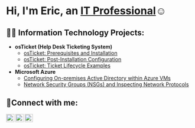 <h1>Hi, I'm Eric, an <a href="https://linkedin.com/in/Eric">IT Professional</a>☺</h1>

<h2>👨‍💻 Information Technology Projects:</h2>

- <b>osTicket (Help Desk Ticketing System)</b>
  - [osTicket: Prerequisites and Installation](https://github.com/EGITHUBJOINT/osticket-prereqs)
  - [osTicket: Post-Installation Configuration](https://github.com/EGITHUBJOINT/post-install-config)
  - [osTicket: Ticket Lifecycle Examples](https://github.com/EGITHUBJOINT/ticket-lifecycle)
- <b>Microsoft Azure</b>
  - [Configuring On-premises Active Directory within Azure VMs](https://github.com/EGITHUBJOINT/configure-ad)
  - [Network Security Groups (NSGs) and Inspecting Network Protocols](https://github.com/EGITHUBJOINT/azure-network-protocols)

<h2>🤳Connect with me:</h2>

[<img align="left" alt="Eric | Twitter" width="22px" src="https://cdn.jsdelivr.net/npm/simple-icons@v3/icons/twitter.svg" />][twitter]
[<img align="left" alt="Eric | LinkedIn" width="22px" src="https://cdn.jsdelivr.net/npm/simple-icons@v3/icons/linkedin.svg" />][linkedin]
[<img align="left" alt="Eric | Instagram" width="22px" src="https://cdn.jsdelivr.net/npm/simple-icons@v3/icons/instagram.svg" />][instagram]

[twitter]: https://twitter.com/Eric
[instagram]: https://www.instagram.com/Eric
[linkedin]: https://linkedin.com/in/Eric
